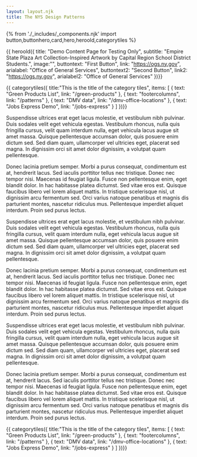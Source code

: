 ```yaml
---
layout: layout.njk
title: The NYS Design Patterns
---
```

{% from './_includes/_components.njk' import button,buttonhero,card,hero,heroold,categorytiles %} 


{{ heroold({ 
    title: "Demo Content Page for Testing Only",
    subtitle: "Empire State Plaza Art Collection-Inspired Artwork by Capital Region School District Students.",
    image:"",
    buttontext: "First Button",
    link: "https://ogs.ny.gov",
    arialabel: "Office of General Services",
    buttontext2: "Second Button",
    link2: "https://ogs.ny.gov",
    arialabel2: "Office of General Services"
})}}


{{ categorytiles({ 
    title:"This is the title of the category tiles",
     items: [
    {
      text: "Green Products List",
      link: "/green-products"
    },
    {
      text: "footercolumns",
      link: "/patterns"
    },
    {
      text: "DMV data",
      link: "/dmv-office-locations"
    },
    {
      text: "Jobs Express Demo",
      link: "/jobs-express"
    }
  ]
})}}

Suspendisse ultrices erat eget lacus molestie, et vestibulum nibh pulvinar. Duis sodales velit eget vehicula egestas. Vestibulum rhoncus, nulla quis fringilla cursus, velit quam interdum nulla, eget vehicula lacus augue sit amet massa. Quisque pellentesque accumsan dolor, quis posuere enim dictum sed. Sed diam quam, ullamcorper vel ultricies eget, placerat sed magna. In dignissim orci sit amet dolor dignissim, a volutpat quam pellentesque.

Donec lacinia pretium semper. Morbi a purus consequat, condimentum est at, hendrerit lacus. Sed iaculis porttitor tellus nec tristique. Donec nec tempor nisi. Maecenas id feugiat ligula. Fusce non pellentesque enim, eget blandit dolor. In hac habitasse platea dictumst. Sed vitae eros est. Quisque faucibus libero vel lorem aliquet mattis. In tristique scelerisque nisl, ut dignissim arcu fermentum sed. Orci varius natoque penatibus et magnis dis parturient montes, nascetur ridiculus mus. Pellentesque imperdiet aliquet interdum. Proin sed purus lectus. 

Suspendisse ultrices erat eget lacus molestie, et vestibulum nibh pulvinar. Duis sodales velit eget vehicula egestas. Vestibulum rhoncus, nulla quis fringilla cursus, velit quam interdum nulla, eget vehicula lacus augue sit amet massa. Quisque pellentesque accumsan dolor, quis posuere enim dictum sed. Sed diam quam, ullamcorper vel ultricies eget, placerat sed magna. In dignissim orci sit amet dolor dignissim, a volutpat quam pellentesque.

Donec lacinia pretium semper. Morbi a purus consequat, condimentum est at, hendrerit lacus. Sed iaculis porttitor tellus nec tristique. Donec nec tempor nisi. Maecenas id feugiat ligula. Fusce non pellentesque enim, eget blandit dolor. In hac habitasse platea dictumst. Sed vitae eros est. Quisque faucibus libero vel lorem aliquet mattis. In tristique scelerisque nisl, ut dignissim arcu fermentum sed. Orci varius natoque penatibus et magnis dis parturient montes, nascetur ridiculus mus. Pellentesque imperdiet aliquet interdum. Proin sed purus lectus. 

Suspendisse ultrices erat eget lacus molestie, et vestibulum nibh pulvinar. Duis sodales velit eget vehicula egestas. Vestibulum rhoncus, nulla quis fringilla cursus, velit quam interdum nulla, eget vehicula lacus augue sit amet massa. Quisque pellentesque accumsan dolor, quis posuere enim dictum sed. Sed diam quam, ullamcorper vel ultricies eget, placerat sed magna. In dignissim orci sit amet dolor dignissim, a volutpat quam pellentesque.

Donec lacinia pretium semper. Morbi a purus consequat, condimentum est at, hendrerit lacus. Sed iaculis porttitor tellus nec tristique. Donec nec tempor nisi. Maecenas id feugiat ligula. Fusce non pellentesque enim, eget blandit dolor. In hac habitasse platea dictumst. Sed vitae eros est. Quisque faucibus libero vel lorem aliquet mattis. In tristique scelerisque nisl, ut dignissim arcu fermentum sed. Orci varius natoque penatibus et magnis dis parturient montes, nascetur ridiculus mus. Pellentesque imperdiet aliquet interdum. Proin sed purus lectus. 


{{ categorytiles({ 
    title:"This is the title of the category tiles",
     items: [
    {
      text: "Green Products List",
      link: "/green-products"
    },
    {
      text: "footercolumns",
      link: "/patterns"
    },
    {
      text: "DMV data",
      link: "/dmv-office-locations"
    },
    {
      text: "Jobs Express Demo",
      link: "/jobs-express"
    }
  ]
})}}




<!-- <script src="https://cdnjs.cloudflare.com/ajax/libs/uuid/8.1.0/uuidv4.min.js"></script><shadow-demo bot-message-bg-color="#0b5d66" chat-bot-font-color="#FFFFFF" chat-title="Perkins: The EWF Bot" chat-title-color="#0b5d66" chat-user-font-color="#001B3B" id="shadow" url="https://dol-is-dev.endpoints.dol-ewa-ccai-dev.cloud.goog" user-message-bg-color="#bdbdbd"></shadow-demo><script src="https://storage.googleapis.com/nys-dol-dev-chat-widget-bucket/shadow.js?v=1" type="text/javascript"></script> -->